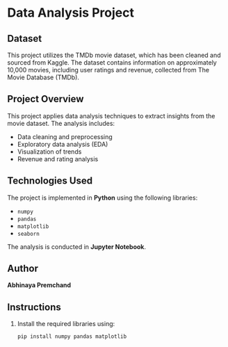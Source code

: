 # Data Analysis Project

## Dataset
This project utilizes the TMDb movie dataset, which has been cleaned and sourced from Kaggle. The dataset contains information on approximately 10,000 movies, including user ratings and revenue, collected from The Movie Database (TMDb).

## Project Overview
This project applies data analysis techniques to extract insights from the movie dataset. The analysis includes:
- Data cleaning and preprocessing
- Exploratory data analysis (EDA)
- Visualization of trends
- Revenue and rating analysis

## Technologies Used
The project is implemented in **Python** using the following libraries:
- `numpy`
- `pandas`
- `matplotlib`
- `seaborn`

The analysis is conducted in **Jupyter Notebook**.

## Author
**Abhinaya Premchand**

## Instructions
1. Install the required libraries using:
   ```bash
   pip install numpy pandas matplotlib